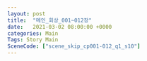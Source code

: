 ```yaml
---
layout: post
title:  "메인_회상_001~012장"
date:   2021-03-02 08:00:00 +0000
categories: Main
Tags: Story Main
SceneCode: ["scene_skip_cp001-012_q1_s10"]
---
```

